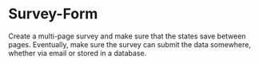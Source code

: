 # Survey-Form
Create a multi-page survey and make sure that the states save between
pages. Eventually, make sure the survey can submit the data
somewhere, whether via email or stored in a database.
